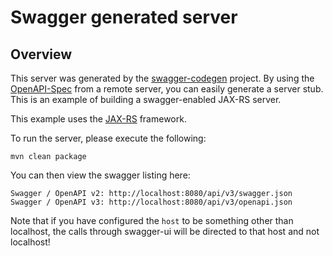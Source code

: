 # Swagger generated server

## Overview
This server was generated by the [swagger-codegen](https://github.com/swagger-api/swagger-codegen) project. By using the 
[OpenAPI-Spec](https://github.com/swagger-api/swagger-core/wiki) from a remote server, you can easily generate a server stub.  This
is an example of building a swagger-enabled JAX-RS server.

This example uses the [JAX-RS](https://jax-rs-spec.java.net/) framework.

To run the server, please execute the following:

```
mvn clean package
```

You can then view the swagger listing here:

```
Swagger / OpenAPI v2: http://localhost:8080/api/v3/swagger.json
Swagger / OpenAPI v3: http://localhost:8080/api/v3/openapi.json
```

Note that if you have configured the `host` to be something other than localhost, the calls through
swagger-ui will be directed to that host and not localhost!
